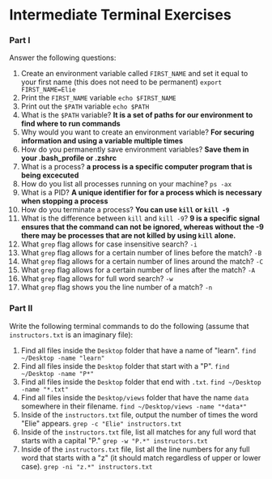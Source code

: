 # Intermediate Terminal Exercises

### Part I

Answer the following questions:

1. Create an environment variable called `FIRST_NAME` and set it equal to your first name (this does not need to be permanent) `export FIRST_NAME=Elie`
2. Print the `FIRST_NAME` variable `echo $FIRST_NAME`
3. Print out the `$PATH` variable `echo $PATH`
4. What is the `$PATH` variable? **It is a set of paths for our environment to find where to run commands**
5. Why would you want to create an environment variable? **For securing information and using a variable multiple times**
6. How do you permanently save environment variables? **Save them in your .bash_profile or .zshrc**
7. What is a process? **a process is a specific computer program that is being excecuted**
8. How do you list all processes running on your machine? `ps -ax`
9. What is a PID? **A unique identifier for for a process which is necessary when stopping a process**
10. How do you terminate a process? **You can use `kill` or `kill -9`**
11. What is the difference between `kill` and `kill -9`? **9 is a specific signal ensures that the command can not be ignored, whereas without the -9 there may be processes that are not killed by using `kill` alone.**
12. What `grep` flag allows for case insensitive search? `-i`
13. What `grep` flag allows for a certain number of lines before the match? `-B`
14. What `grep` flag allows for a certain number of lines around the match? `-C`
15. What `grep` flag allows for a certain number of lines after the match? `-A`
16. What `grep` flag allows for full word search? `-w`
17. What `grep` flag shows you the line number of a match? `-n`

### Part II

Write the following terminal commands to do the following (assume that `instructors.txt` is an imaginary file):

1. Find all files inside the `Desktop` folder that have a name of "learn". `find ~/Desktop -name "learn"`
2. Find all files inside the `Desktop` folder that start with a "P". `find ~/Desktop -name "P*" `
3. Find all files inside the `Desktop` folder that end with `.txt`. `find ~/Desktop -name "*.txt" `
3. Find all files inside the `Desktop/views` folder that have the name `data` somewhere in their filename. `find ~/Desktop/views -name "*data*" `
4. Inside of the `instructors.txt` file, output the number of times the word "Elie" appears. `grep -c "Elie" instructors.txt`
4. Inside of the `instructors.txt` file, list all matches for any full word that starts with a capital "P." `grep -w "P.*" instructors.txt`
5. Inside of the `instructors.txt` file, list all the line numbers for any full word that starts with a "z" (it should match regardless of upper or lower case). `grep -ni "z.*" instructors.txt`

